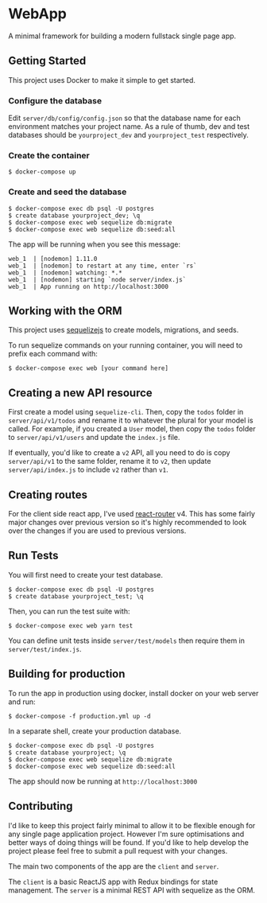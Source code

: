 # WebApp

A minimal framework for building a modern fullstack single page app.

## Getting Started

This project uses Docker to make it simple to get started.

### Configure the database

Edit `server/db/config/config.json` so that the database name for each environment matches your project name. As a rule of thumb, dev and test databases should be `yourproject_dev` and `yourproject_test` respectively.

### Create the container

```
$ docker-compose up
```

### Create and seed the database

```
$ docker-compose exec db psql -U postgres
$ create database yourproject_dev; \q
$ docker-compose exec web sequelize db:migrate
$ docker-compose exec web sequelize db:seed:all
```

The app will be running when you see this message:

```
web_1  | [nodemon] 1.11.0
web_1  | [nodemon] to restart at any time, enter `rs`
web_1  | [nodemon] watching: *.*
web_1  | [nodemon] starting `node server/index.js`
web_1  | App running on http://localhost:3000
```

## Working with the ORM

This project uses [sequelizejs](http://docs.sequelizejs.com/) to create models, migrations, and seeds.

To run sequelize commands on your running container, you will need to prefix each command with:

```
$ docker-compose exec web [your command here]
```

## Creating a new API resource

First create a model using `sequelize-cli`. Then, copy the `todos` folder in `server/api/v1/todos` and rename it to whatever the plural for your model is called. For example, if you created a `User` model, then copy the `todos` folder to `server/api/v1/users` and update the `index.js` file.

If eventually, you'd like to create a `v2` API, all you need to do is copy `server/api/v1` to the same folder, rename it to `v2`, then update `server/api/index.js` to include `v2` rather than `v1`.

## Creating routes

For the client side react app, I've used [react-router](https://reacttraining.com/react-router/) v4. This has some fairly major changes over previous version so it's highly recommended to look over the changes if you are used to previous versions.

## Run Tests

You will first need to create your test database.

```
$ docker-compose exec db psql -U postgres
$ create database yourproject_test; \q
```

Then, you can run the test suite with:

```
$ docker-compose exec web yarn test
```

You can define unit tests inside `server/test/models` then require them in `server/test/index.js`.

## Building for production

To run the app in production using docker, install docker on your web server and run:

```
$ docker-compose -f production.yml up -d
```

In a separate shell, create your production database.

```
$ docker-compose exec db psql -U postgres
$ create database yourproject; \q
$ docker-compose exec web sequelize db:migrate 
$ docker-compose exec web sequelize db:seed:all
```

The app should now be running at `http://localhost:3000`

## Contributing

I'd like to keep this project fairly minimal to allow it to be flexible enough for any single page application project. However I'm sure optimisations and better ways of doing things will be found. If you'd like to help develop the project please feel free to submit a pull request with your changes.

The main two components of the app are the `client` and `server`.

The `client` is a basic ReactJS app with Redux bindings for state management. The `server` is a minimal REST API with sequelize as the ORM.